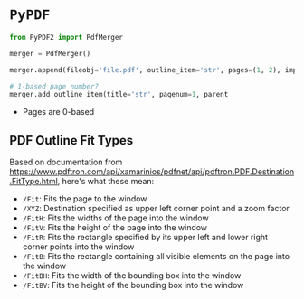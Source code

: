# `PyPDF`

```python
from PyPDF2 import PdfMerger

merger = PdfMerger()

merger.append(fileobj='file.pdf', outline_item='str', pages=(1, 2), import_outline=True)

# 1-based page number?
merger.add_outline_item(title='str', pagenum=1, parent

```

 - Pages are 0-based

## PDF Outline Fit Types

Based on documentation from <https://www.pdftron.com/api/xamarinios/pdfnet/api/pdftron.PDF.Destination.FitType.html>, here's what these mean:

 - `/Fit`: Fits the page to the window
 - `/XYZ`: Destination specified as upper left corner point and a zoom factor
 - `/FitH`: Fits the widths of the page into the window
 - `/FitV`: Fits the height of the page into the window
 - `/FitR`: Fits the rectangle specified by its upper left and lower right corner points into the window
 - `/FitB`: Fits the rectangle containing all visible elements on the page into the window
 - `/FitBH`: Fits the width of the bounding box into the window
 - `/FitBV`: Fits the height of the bounding box into the window
